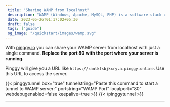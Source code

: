 ```yaml
---
 title: "Sharing WAMP from localhost" 
 description: "WAMP (Windows, Apache, MySQL, PHP) is a software stack used for web development on Windows operating systems."
 date: 2023-05-26T01:17:02+05:30 
 draft: false 
 tags: ["guide"]
 og_image: "/quickstart/images/wamp.svg"
---
```


With [pinggy.io](https://pinggy.io) you can share your WAMP server from localhost with just a single command. **Replace the port 80 with the port where your server is running.**

Pinggy will give you a URL like `https://ranlkfsbjkxry.a.pinggy.online`. Use this URL to access the server.

{{< pinggytunnel box="true" tunnelstring="Paste this command to start a tunnel to WAMP server:" portstring="WAMP Port" localport="80" webdebugenabled=false keepalive=true >}}
{{< /pinggytunnel >}}

<hr>
